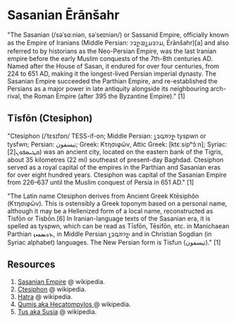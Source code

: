 # Sasanian Ērānšahr

"The Sasanian (/səˈsɑːniən, səˈseɪniən/) or Sassanid Empire, officially known as the Empire of Iranians (Middle Persian: 𐭠𐭩𐭥𐭠𐭭𐭱𐭲𐭥𐭩, Ērānšahr)[a] and also referred to by historians as the Neo-Persian Empire, was the last Iranian empire before the early Muslim conquests of the 7th-8th centuries AD. Named after the House of Sasan, it endured for over four centuries, from 224 to 651 AD, making it the longest-lived Persian imperial dynasty. The Sasanian Empire succeeded the Parthian Empire, and re-established the Persians as a major power in late antiquity alongside its neighbouring arch-rival, the Roman Empire (after 395 the Byzantine Empire)." [1]

## Tīsfōn (Ctesiphon)

"Ctesiphon (/ˈtɛsɪfɒn/ TESS-if-on; Middle Persian: 𐭲𐭩𐭮𐭯𐭥𐭭 tyspwn or tysfwn; Persian: تیسفون; Greek: Κτησιφῶν, Attic Greek: [ktɛːsipʰɔ̂ːn]; Syriac: ܩܛܝܣܦܘܢ[2]) was an ancient city, located on the eastern bank of the Tigris, about 35 kilometres (22 mi) southeast of present-day Baghdad. Ctesiphon served as a royal capital of the empires in the Parthian and Sasanian eras for over eight hundred years. Ctesiphon was capital of the Sasanian Empire from 226–637 until the Muslim conquest of Persia in 651 AD." [1]

"The Latin name Ctesiphon derives from Ancient Greek Ktēsiphôn (Κτησιφῶν). This is ostensibly a Greek toponym based on a personal name, although it may be a Hellenized form of a local name, reconstructed as Tisfōn or Tisbōn.[6] In Iranian-language texts of the Sasanian era, it is spelled as tyspwn, which can be read as Tīsfōn, Tēsifōn, etc. in Manichaean Parthian 𐫤𐫏𐫘𐫛𐫇𐫗, in Middle Persian 𐭲𐭩𐭮𐭯𐭥𐭭 and in Christian Sogdian (in Syriac alphabet) languages. The New Persian form is Tisfun (تیسفون)." [1]

## Resources

1. [Sasanian Empire](https://en.wikipedia.org/wiki/Sasanian_Empire) @ wikipedia.
2. [Ctesiphon](https://en.wikipedia.org/wiki/Ctesiphon) @ wikipedia.
3. [Hatra](https://en.wikipedia.org/wiki/Hatra) @ wikipedia.
4. [Qumis aka Hecatompylos ](https://en.wikipedia.org/wiki/Qumis,_Iran) @ wikipedia.
5. [Tus aka Susia](https://en.wikipedia.org/wiki/Tus,_Iran) @ wikipedia.

